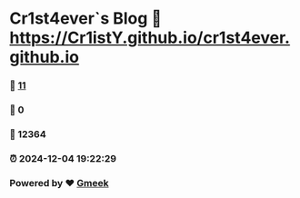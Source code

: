 # Cr1st4ever`s Blog :link: https://Cr1istY.github.io/cr1st4ever.github.io 
### :page_facing_up: [11](https://Cr1istY.github.io/cr1st4ever.github.io/tag.html) 
### :speech_balloon: 0 
### :hibiscus: 12364 
### :alarm_clock: 2024-12-04 19:22:29 
### Powered by :heart: [Gmeek](https://github.com/Meekdai/Gmeek)
